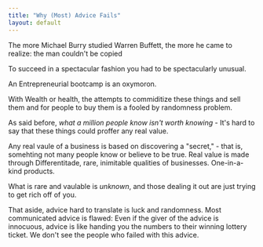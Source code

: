 ```yaml
---
title: "Why (Most) Advice Fails" 
layout: default
---
```


The more Michael Burry studied Warren Buffett, the more he came to
realize: the man couldn\'t be copied

To succeed in a spectacular fashion you had to be spectacularly unusual.

An Entrepreneurial bootcamp is an oxymoron.

With Wealth or health, the attempts to commiditize these things and sell
them and for people to buy them is a fooled by randomness problem.

As said before, *what a million people know isn\'t worth knowing* -
It\'s hard to say that these things could proffer any real value.

Any real vaule of a business is based on discovering a \"secret,\" -
that is, somehting not many people know or believe to be true. Real
value is made through Differentitade, rare, inimitable qualities of
businesses. One-in-a-kind products.

What is rare and vaulable is *unknown*, and those dealing it out are
just trying to get rich off of you.

That aside, advice hard to translate is luck and randomness. Most
communicated advice is flawed: Even if the giver of the advice is
innocuous, advice is like handing you the numbers to their winning
lottery ticket. We don\'t see the people who failed with this advice.
